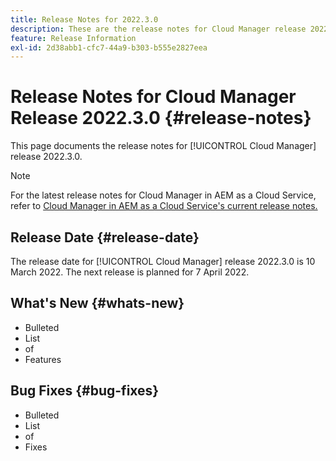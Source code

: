 ```yaml
---
title: Release Notes for 2022.3.0
description: These are the release notes for Cloud Manager release 2022.3.0.
feature: Release Information
exl-id: 2d38abb1-cfc7-44a9-b303-b555e2827eea
---
```


# Release Notes for Cloud Manager Release 2022.3.0 {#release-notes}

This page documents the release notes for [!UICONTROL Cloud Manager] release 2022.3.0.

>[!NOTE]
>
>For the latest release notes for Cloud Manager in AEM as a Cloud Service, refer to [Cloud Manager in AEM as a Cloud Service's current release notes.](https://experienceleague.adobe.com/docs/experience-manager-cloud-service/content/implementing/using-cloud-manager/release-notes-cloud-manager/release-notes-cm-current.html)

## Release Date {#release-date}

The release date for [!UICONTROL Cloud Manager] release 2022.3.0 is 10 March 2022. The next release is planned for 7 April 2022.

## What's New {#whats-new}

* Bulleted
* List
* of
* Features

## Bug Fixes {#bug-fixes}

* Bulleted
* List
* of
* Fixes
